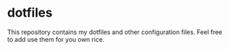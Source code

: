 # dotfiles

This repository contains my dotfiles and other configuration files.
Feel free to add use them for you own rice.
